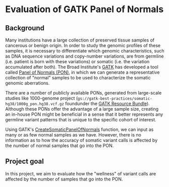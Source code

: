# Evaluation of GATK Panel of Normals

## Background 

Many institutions have a large collection of preserved tissue samples of cancerous or benign origin. In order to study the genomic profiles of these samples, it is necessary to differentiate which genomic characteristics, such as DNA sequence variations and copy-number variations, are from germline (i.e. patient is born with these variations) or somatic (i.e. the variation accumulated after both). The Broad Institute's [GATK](https://gatk.broadinstitute.org/hc/en-us) has developed a tool called [Panel of Normals (PON)](https://gatk.broadinstitute.org/hc/en-us/articles/360035890631-Panel-of-Normals-PON-), in which we can generate a representative collection of "normal" samples to be used to characterize the somatic genomic aberrations. 

There are a number of publicly available PONs, generated from large-scale studies like 1000-genome project (`gs://gatk-best-practices/somatic-hg38/1000g_pon.hg38.vcf.gz` foundunder the [GATK Resource Bundle](https://gatk.broadinstitute.org/hc/en-us/articles/360035890811-Resource-bundle)). Although these PONs offer the advantage of a large sample size, creating an in-house PON might be beneficial in a sense that it better represents any germline variant patterns that is unique to the specific cohort of interest. 

Using GATK's [CreateSomaticPanelOfNormals](https://gatk.broadinstitute.org/hc/en-us/articles/360037058172-CreateSomaticPanelOfNormals-BETA-) function, we can input as many or as few normal samples as we have. However, there is no information as to how the accuracy of somatic variant calls is affected by the number of normal samples that go into the PON. 

## Project goal 

In this project, we aim to evaluate how the "wellness" of variant calls are affected by the number of samples that go into the PON. 

<!-- ## Approach 

## Results  -->
